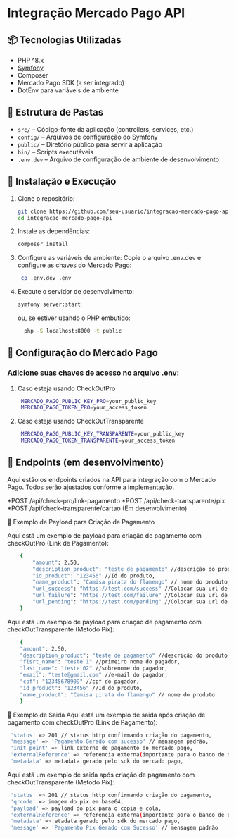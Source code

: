 # Integração Mercado Pago API

## 📦 Tecnologias Utilizadas

- PHP ^8.x
- [Symfony](https://symfony.com/)
- Composer
- Mercado Pago SDK (a ser integrado)
- DotEnv para variáveis de ambiente

## 📁 Estrutura de Pastas

- `src/` – Código-fonte da aplicação (controllers, services, etc.)
- `config/` – Arquivos de configuração do Symfony
- `public/` – Diretório público para servir a aplicação
- `bin/` – Scripts executáveis
- `.env.dev` – Arquivo de configuração de ambiente de desenvolvimento

## 🚀 Instalação e Execução

1. Clone o repositório:

   ```bash
   git clone https://github.com/seu-usuario/integracao-mercado-pago-api.git
   cd integracao-mercado-pago-api
   ```

2. Instale as dependências:

   ```bash
   composer install
   ```

3. Configure as variáveis de ambiente:
   Copie o arquivo .env.dev e configure as chaves do Mercado Pago:

   ```bash
    cp .env.dev .env
   ```

4. Execute o servidor de desenvolvimento:

   ```bash
   symfony server:start
   ```

   ou, se estiver usando o PHP embutido:

   ```bash
     php -S localhost:8000 -t public
   ```

## 🔐 Configuração do Mercado Pago

### Adicione suas chaves de acesso no arquivo .env:

1. Caso esteja usando CheckOutPro

   ```bash
    MERCADO_PAGO_PUBLIC_KEY_PRO=your_public_key
    MERCADO_PAGO_TOKEN_PRO=your_access_token
   ```

2. Caso esteja usando CheckOutTransparente

   ```bash
    MERCADO_PAGO_PUBLIC_KEY_TRANSPARENTE=your_public_key
    MERCADO_PAGO_TOKEN_TRANSPARENTE=your_access_token
   ```

## 📌 Endpoints (em desenvolvimento)

Aqui estão os endpoints criados na API para integração com o Mercado Pago. Todos serão ajustados conforme a implementação.

*POST /api/check-pro/link-pagamento
*POST /api/check-transparente/pix
\*POST /api/check-transparente/cartao (Em desenvolvimento)

📝 Exemplo de Payload para Criação de Pagamento

Aqui está um exemplo de payload para criação de pagamento com checkOutPro (Link de Pagamento):

```bash
    {
        "amount": 2.50,
        "description_product": "teste de pagamento" //descrição do produto,
        "id_product": "123456" //Id do produto,
        "name_product": "Camisa pirata do flamengo" // nome do produto,
        "url_success": "https://test.com/success" //Colocar sua url de sucesso,
        "url_failure": "https://test.com/failure" //Colocar sua url de falha,
        "url_pending": "https://test.com/pending" //Colocar sua url de pendente
    }
```

Aqui está um exemplo de payload para criação de pagamento com checkOutTransparente (Metodo Pix):

```bash
    {
    "amount": 2.50,
    "description_product": "teste de pagamento" //descrição do produto,
    "fisrt_name": "teste 1" //primeiro nome do pagador,
    "last_name": "teste 02" //sobrenome do pagador,
    "email": "teste@gmail.com" //e-mail do pagador,
    "cpf": "12345678909" //cpf do pagador,
    "id_product": "123456" //Id do produto,
    "name_product": "Camisa pirata do flamengo" // nome do produto
    }
```

📝 Exemplo de Saida
Aqui está um exemplo de saida após criação de pagamento com checkOutPro (Link de Pagamento):

```bash
 'status' => 201 // status http confirmando criação do pagamento,
 'message' => 'Pagamento Gerado com sucesso' // mensagem padrão,
 'init_point' => link externo de pagamento do mercado pago,
 'externalReference' => referencia externa(importante para o banco de dados, onde saberemos sobre os status do pagamento se foi aprovado ou não),
 'metadata' => metadata gerado pelo sdk do mercado pago,
```

Aqui está um exemplo de saida após criação de pagamento com checkOutTransparente (Metodo Pix):

```bash
 'status' => 201 // status http confirmando criação do pagamento,
 'qrcode' => imagem do pix em base64,
 'payload' => payload do pix para o copia e cola,
 'externalReference' => referencia externa(importante para o banco de dados, onde saberemos sobre os status do pagamento se foi aprovado ou não),
 'metadata' => etadata gerado pelo sdk do mercado pago,
 'message' => 'Pagamento Pix Gerado com Sucesso' // mensagem padrão
```
